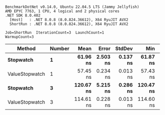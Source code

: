 ```

BenchmarkDotNet v0.14.0, Ubuntu 22.04.5 LTS (Jammy Jellyfish)
AMD EPYC 7763, 1 CPU, 4 logical and 2 physical cores
.NET SDK 8.0.402
  [Host]   : .NET 8.0.8 (8.0.824.36612), X64 RyuJIT AVX2
  ShortRun : .NET 8.0.8 (8.0.824.36612), X64 RyuJIT AVX2

Job=ShortRun  IterationCount=3  LaunchCount=1  
WarmupCount=3  

```
| Method         | Number | Mean      | Error    | StdDev   | Min       | Max       | Gen0   | Allocated |
|--------------- |------- |----------:|---------:|---------:|----------:|----------:|-------:|----------:|
| **Stopwatch**      | **1**      |  **61.96 ns** | **2.503 ns** | **0.137 ns** |  **61.87 ns** |  **62.12 ns** | **0.0005** |      **40 B** |
| ValueStopwatch | 1      |  57.45 ns | 0.234 ns | 0.013 ns |  57.43 ns |  57.46 ns |      - |         - |
| **Stopwatch**      | **3**      | **120.67 ns** | **5.215 ns** | **0.286 ns** | **120.47 ns** | **121.00 ns** | **0.0005** |      **40 B** |
| ValueStopwatch | 3      | 114.61 ns | 0.228 ns | 0.013 ns | 114.60 ns | 114.63 ns |      - |         - |
